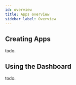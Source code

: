 ```yaml
---
id: overview
title: Apps overview
sidebar_label: Overview
---
```


## Creating Apps

todo.

## Using the Dashboard

todo.